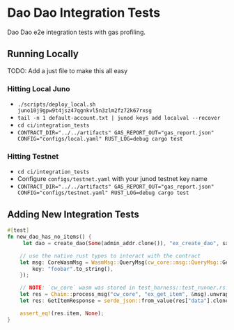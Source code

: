 # Dao Dao Integration Tests

Dao Dao e2e integration tests with gas profiling.

## Running Locally

TODO: Add a just file to make this all easy

### Hitting Local Juno
* `./scripts/deploy_local.sh juno10j9gpw9t4jsz47qgnkvl5n3zlm2fz72k67rxsg`
* `tail -n 1 default-account.txt | junod keys add localval --recover`
* `cd ci/integration_tests`
* `CONTRACT_DIR="../../artifacts" GAS_REPORT_OUT="gas_report.json" CONFIG="configs/local.yaml" RUST_LOG=debug cargo test`

### Hitting Testnet
* `cd ci/integration_tests`
* Configure `configs/testnet.yaml` with your junod testnet key name
* `CONTRACT_DIR="../../artifacts" GAS_REPORT_OUT="gas_report.json" CONFIG="configs/testnet.yaml" RUST_LOG=debug cargo test`


## Adding New Integration Tests

```rust
#[test]
fn new_dao_has_no_items() {
     let dao = create_dao(Some(admin_addr.clone()), "ex_create_dao", sadmin_addr);

    // use the native rust types to interact with the contract
    let msg: CoreWasmMsg = WasmMsg::QueryMsg(cw_core::msg::QueryMsg::GetItem {
        key: "foobar".to_string(),
    });

    // NOTE: `cw_core` wasm was stored in test_harness::test_runner.rs:setup()
    let res = Chain::process_msg("cw_core", "ex_get_item", &msg).unwrap();
    let res: GetItemResponse = serde_json::from_value(res["data"].clone()).unwrap();

    assert_eq!(res.item, None);
}
```
